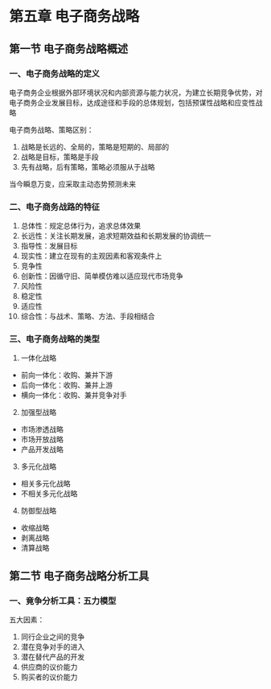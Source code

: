 # 第五章 电子商务战略

## 第一节 电子商务战略概述

### 一、电子商务战略的定义

电子商务企业根据外部环境状况和内部资源与能力状况，为建立长期竞争优势，对电子商务企业发展目标，达成途径和手段的总体规划，包括预谋性战略和应变性战略

电子商务战略、策略区别：

1. 战略是长远的、全局的，策略是短期的、局部的
2. 战略是目标，策略是手段
3. 先有战略，后有策略，策略必须服从于战略

当今瞬息万变，应采取主动态势预测未来

### 二、电子商务战路的特征

1. 总体性：规定总体行为，追求总体效果
2. 长远性：关注长期发展，追求短期效益和长期发展的协调统一
3. 指导性：发展目标
4. 现实性：建立在现有的主观因素和客观条件上
5. 竞争性
6. 创新性：因循守旧、简单模仿难以适应现代市场竞争
7. 风险性
8. 稳定性
9. 适应性
10. 综合性：与战术、策略、方法、手段相结合

### 三、电子商务战略的类型

1. 一体化战略
  - 前向一体化：收购、兼并下游
  - 后向一体化：收购、兼并上游
  - 横向一体化：收购、兼并竞争对手

2. 加强型战略
  - 市场渗透战略
  - 市场开放战略
  - 产品开发战略

3. 多元化战略
  - 相关多元化战略
  - 不相关多元化战略

4. 防御型战略
  - 收缩战略
  - 剥离战略
  - 清算战略

## 第二节 电子商务战略分析工具

### 一、竟争分析工具：五力模型

五大因素：

1. 同行企业之间的竞争
2. 潜在竞争对手的进入
3. 潜在替代产品的开发
4. 供应商的议价能力
5. 购买者的议价能力













































